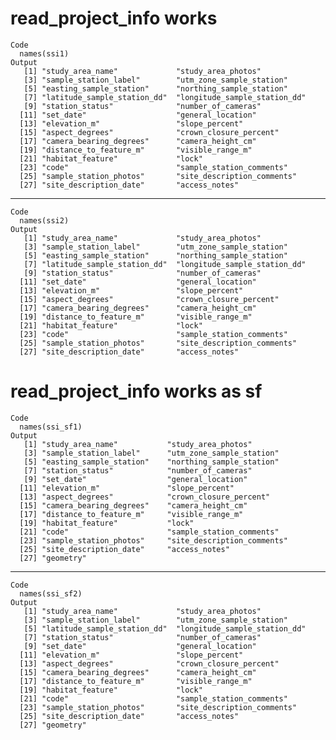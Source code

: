 # read_project_info works

    Code
      names(ssi1)
    Output
       [1] "study_area_name"             "study_area_photos"          
       [3] "sample_station_label"        "utm_zone_sample_station"    
       [5] "easting_sample_station"      "northing_sample_station"    
       [7] "latitude_sample_station_dd"  "longitude_sample_station_dd"
       [9] "station_status"              "number_of_cameras"          
      [11] "set_date"                    "general_location"           
      [13] "elevation_m"                 "slope_percent"              
      [15] "aspect_degrees"              "crown_closure_percent"      
      [17] "camera_bearing_degrees"      "camera_height_cm"           
      [19] "distance_to_feature_m"       "visible_range_m"            
      [21] "habitat_feature"             "lock"                       
      [23] "code"                        "sample_station_comments"    
      [25] "sample_station_photos"       "site_description_comments"  
      [27] "site_description_date"       "access_notes"               

---

    Code
      names(ssi2)
    Output
       [1] "study_area_name"             "study_area_photos"          
       [3] "sample_station_label"        "utm_zone_sample_station"    
       [5] "easting_sample_station"      "northing_sample_station"    
       [7] "latitude_sample_station_dd"  "longitude_sample_station_dd"
       [9] "station_status"              "number_of_cameras"          
      [11] "set_date"                    "general_location"           
      [13] "elevation_m"                 "slope_percent"              
      [15] "aspect_degrees"              "crown_closure_percent"      
      [17] "camera_bearing_degrees"      "camera_height_cm"           
      [19] "distance_to_feature_m"       "visible_range_m"            
      [21] "habitat_feature"             "lock"                       
      [23] "code"                        "sample_station_comments"    
      [25] "sample_station_photos"       "site_description_comments"  
      [27] "site_description_date"       "access_notes"               

# read_project_info works as sf

    Code
      names(ssi_sf1)
    Output
       [1] "study_area_name"           "study_area_photos"        
       [3] "sample_station_label"      "utm_zone_sample_station"  
       [5] "easting_sample_station"    "northing_sample_station"  
       [7] "station_status"            "number_of_cameras"        
       [9] "set_date"                  "general_location"         
      [11] "elevation_m"               "slope_percent"            
      [13] "aspect_degrees"            "crown_closure_percent"    
      [15] "camera_bearing_degrees"    "camera_height_cm"         
      [17] "distance_to_feature_m"     "visible_range_m"          
      [19] "habitat_feature"           "lock"                     
      [21] "code"                      "sample_station_comments"  
      [23] "sample_station_photos"     "site_description_comments"
      [25] "site_description_date"     "access_notes"             
      [27] "geometry"                 

---

    Code
      names(ssi_sf2)
    Output
       [1] "study_area_name"             "study_area_photos"          
       [3] "sample_station_label"        "utm_zone_sample_station"    
       [5] "latitude_sample_station_dd"  "longitude_sample_station_dd"
       [7] "station_status"              "number_of_cameras"          
       [9] "set_date"                    "general_location"           
      [11] "elevation_m"                 "slope_percent"              
      [13] "aspect_degrees"              "crown_closure_percent"      
      [15] "camera_bearing_degrees"      "camera_height_cm"           
      [17] "distance_to_feature_m"       "visible_range_m"            
      [19] "habitat_feature"             "lock"                       
      [21] "code"                        "sample_station_comments"    
      [23] "sample_station_photos"       "site_description_comments"  
      [25] "site_description_date"       "access_notes"               
      [27] "geometry"                   

